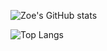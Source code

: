 ![Zoe's GitHub stats](https://github-readme-stats.vercel.app/api?username=zizz-0&show_icons=true&hide=stars&bg_color=00000000&theme=panda)

![Top Langs](https://github-readme-stats.vercel.app/api/top-langs/?username=zizz-0&layout=donut&bg_color=00000000&theme=panda)